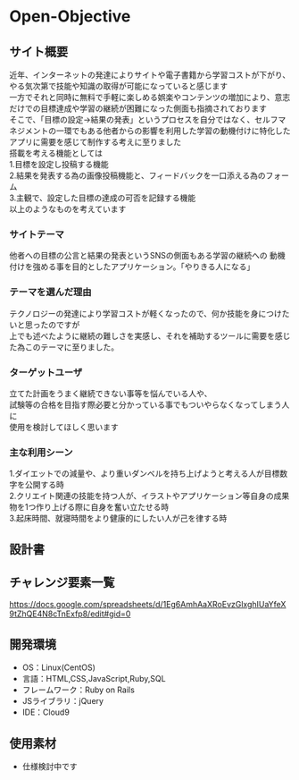 # Open-Objective

## サイト概要
近年、インターネットの発達によりサイトや電子書籍から学習コストが下がり、やる気次第で技能や知識の取得が可能になっていると感じます  
一方でそれと同時に無料で手軽に楽しめる娯楽やコンテンツの増加により、意志だけでの目標達成や学習の継続が困難になった側面も指摘されております  
そこで、「目標の設定→結果の発表」というプロセスを自分ではなく、セルフマネジメントの一環でもある他者からの影響を利用した学習の動機付けに特化したアプリに需要を感じて制作する考えに至りました  
搭載を考える機能としては  
1.目標を設定し投稿する機能  
2.結果を発表する為の画像投稿機能と、フィードバックを一口添える為のフォーム  
3.主観で、設定した目標の達成の可否を記録する機能  
以上のようなものを考えています

### サイトテーマ
他者への目標の公言と結果の発表というSNSの側面もある学習の継続への
動機付けを強める事を目的としたアプリケーション。「やりきる人になる」


### テーマを選んだ理由
テクノロジーの発達により学習コストが軽くなったので、何か技能を身につけたいと思ったのですが  
上でも述べたように継続の難しさを実感し、それを補助するツールに需要を感じた為このテーマに至りました。

### ターゲットユーザ
立てた計画をうまく継続できない事等を悩んでいる人や、  
試験等の合格を目指す際必要と分かっている事でもついやらなくなってしまう人に  
使用を検討してほしく思います


### 主な利用シーン
1.ダイエットでの減量や、より重いダンベルを持ち上げようと考える人が目標数字を公開する時  
2.クリエイト関連の技能を持つ人が、イラストやアプリケーション等自身の成果物を1つ作り上げる際に自身を奮い立たせる時  
3.起床時間、就寝時間をより健康的にしたい人が己を律する時
## 設計書


## チャレンジ要素一覧
https://docs.google.com/spreadsheets/d/1Eg6AmhAaXRoEvzGlxghIUaYfeX9tZhQE4N8cTnExfp8/edit#gid=0

## 開発環境
- OS：Linux(CentOS)
- 言語：HTML,CSS,JavaScript,Ruby,SQL
- フレームワーク：Ruby on Rails
- JSライブラリ：jQuery
- IDE：Cloud9

## 使用素材
- 仕様検討中です